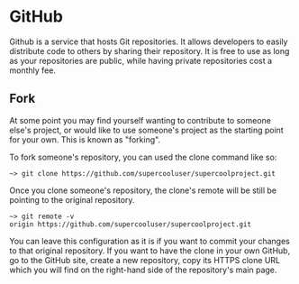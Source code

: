 # GitHub

Github is a service that hosts Git repositories. It allows developers to easily 
distribute code to others by sharing their repository. It is free to use as long 
as your repositories are public, while having private repositories cost a monthly fee.

## Fork

At some point you may find yourself wanting to contribute to someone else's
project, or would like to use someone's project as the starting point for your
own. This is known as "forking".

To fork someone's repository, you can used the clone command like so:

```
~> git clone https://github.com/supercooluser/supercoolproject.git
```

Once you clone someone's repository, the clone's remote will be still be
pointing to the original repository.

```
~> git remote -v
origin https://github.com/supercooluser/supercoolproject.git
```

You can leave this configuration as it is if you want to commit your changes
to that original repository. If you want to have the clone in your own GitHub,
go to the GitHub site, create a new repository, copy its HTTPS clone URL which
you will find on the right-hand side of the repository's main page.

